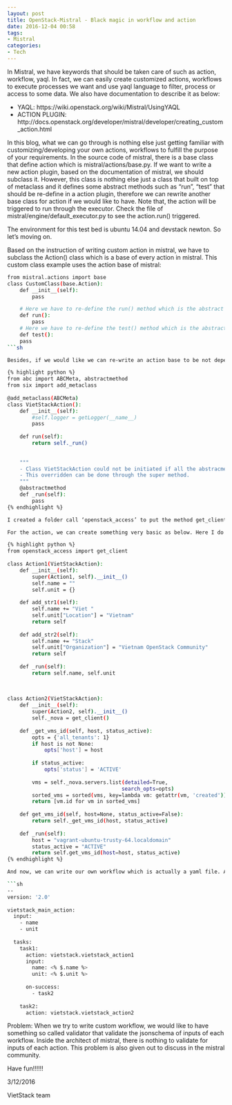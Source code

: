 ```yaml
---
layout: post
title: OpenStack-Mistral - Black magic in workflow and action
date: 2016-12-04 00:58
tags:
- Mistral
categories:
- Tech
---
```

In Mistral, we have keywords that should be taken care of such as action, workflow, yaql. In fact, we can easily create customized actions, workflows to execute processes we want and use yaql language to filter, process or access to some data. We also have documentation to describe it as below:

<ul>
    <li> YAQL: https://wiki.openstack.org/wiki/Mistral/UsingYAQL </li>
    <li> ACTION PLUGIN: http://docs.openstack.org/developer/mistral/developer/creating_custom_action.html</li>
</ul>

In this blog, what we can go through is nothing else just getting familiar with customizing/developing your own actions, workflows to fulfill the purpose of your requirements. In the source code of mistral, there is a base class that define action which is mistral/actions/base.py. If we want to write a new action plugin, based on the documentation of mistral, we should subclass it. However, this class is nothing else just a class that built on top of metaclass and it defines some abstract methods such as “run”, “test” that should be re-define in a action plugin, therefore we can rewrite another base class for action if we would like to have.  Note that, the action will be triggered to run through the executor. Check the file of mistral/engine/default_executor.py to see the action.run() triggered.

The environment for this test bed is ubuntu 14.04 and devstack newton. So let’s moving on.

Based on the instruction of writing custom action in mistral, we have to subclass the Action() class which is a base of every action in mistral. This custom class example uses the action base of mistral:

```sh
from mistral.actions import base
class CustomClass(base.Action):
    def __init__(self):
        pass

	# Here we have to re-define the run() method which is the abstract method in the action base
    def run():
        pass
	# Here we have to re-define the test() method which is the abstract method in the action base
    def test():
	pass
```sh

Besides, if we would like we can re-write an action base to be not dependent on that base of Mistral. The below is such an example:

{% highlight python %}
from abc import ABCMeta, abstractmethod
from six import add_metaclass
 
@add_metaclass(ABCMeta)
class VietStackAction():
    def __init__(self):
        #self.logger = getLogger(__name__)
        pass
 
    def run(self):
        return self._run()
 
 
    """
    - Class VietStackAction could not be initiated if all the abstracmethod is not overridden.
    - This overridden can be done through the super method.
    """
    @abstractmethod
    def _run(self):
        pass
{% endhighlight %}

I created a folder call ‘openstack_access’ to put the method get_client() into which is the way to connect to Nova client. The below is get_client()

For the action, we can create something very basic as below. Here I do not want to depend on the base class of mistral (actually, we have to depend on the run() and test() methods if we use mistral action base), therefore I use my own action base class as VietStackAction() and create other actions Action1 and Action2 as below:

{% highlight python %}
from openstack_access import get_client
 
class Action1(VietStackAction):
    def __init__(self):
        super(Action1, self).__init__()
        self.name = ""
        self.unit = {}
 
    def add_str1(self):
        self.name += "Viet "
        self.unit["Location"] = "Vietnam"
        return self
 
    def add_str2(self):
        self.name += "Stack"
        self.unit["Organization"] = "Vietnam OpenStack Community"
        return self
 
    def _run(self):
        return self.name, self.unit
 
 
 
class Action2(VietStackAction):
    def __init__(self):
        super(Action2, self).__init__()
        self._nova = get_client()
 
    def _get_vms_id(self, host, status_active):
        opts = {'all_tenants': 1}
        if host is not None:
            opts['host'] = host
 
        if status_active:
            opts['status'] = 'ACTIVE'
 
        vms = self._nova.servers.list(detailed=True,
                                     search_opts=opts)
        sorted_vms = sorted(vms, key=lambda vm: getattr(vm, 'created'))
        return [vm.id for vm in sorted_vms]
 
    def get_vms_id(self, host=None, status_active=False):
        return self._get_vms_id(host, status_active)
 
    def _run(self):
        host = "vagrant-ubuntu-trusty-64.localdomain"
        status_active = "ACTIVE"
        return self.get_vms_id(host=host, status_active)
{% endhighlight %}

And now, we can write our own workflow which is actually a yaml file. After finishing our own workflow, put it into the mistral/resources/workflows and re-run mistral db-manage (check it on Internet) to store its information in to db. (db-manage is also needed after finishing the action). The below is a simple example of workflow. Note that in the workflow (especially in inputs of actions) we can use yaql to filter or access to the value of inputs.

```sh
--
version: '2.0'
 
vietstack_main_action:
  input:
    - name
    - unit
 
  tasks:
    task1:
      action: vietstack.vietstack_action1
      input:
        name: <% $.name %>
        unit: <% $.unit %>
 
      on-success:
        - task2
 
    task2:
      action: vietstack.vietstack_action2
```

Problem: When we try to write custom workflow, we would like to have something so called validator that validate the jsonschema of inputs of each workflow. Inside the architect of mistral, there is nothing to validate for inputs of each action. This problem is also given out to discuss in the mistral community.

Have fun!!!!!!

3/12/2016

VietStack team
